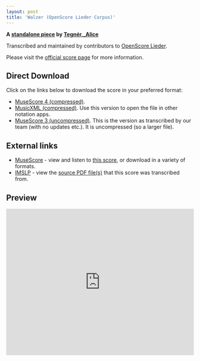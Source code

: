 ```yaml
---
layout: post
title: 'Walzer (OpenScore Lieder Corpus)'
---
```


__A [standalone piece](https://fourscoreandmore.org/openscore/lieder/Tegn%C3%A9r%2C_Alice/_/) by [Tegnér,_Alice](https://fourscoreandmore.org/openscore/lieder/Tegn%C3%A9r%2C_Alice)__

Transcribed and maintained by contributors to [OpenScore Lieder].

Please visit the [official score page] for more information.

[official score page]: https://musescore.com/openscore-lieder-corpus/scores/6910483
[OpenScore Lieder]: https://musescore.com/openscore-lieder-corpus

## Direct Download

Click on the links below to download the score in your preferred format:
- [MuseScore 4 (compressed)](https://fourscoreandmore.org/openscore/lieder/Tegn%C3%A9r%2C_Alice/_/Walzer.mscz).
- [MusicXML (compressed)](https://fourscoreandmore.org/openscore/lieder/Tegn%C3%A9r%2C_Alice/_/Walzer.mxl). Use this version to open the file in other notation apps.
- [MuseScore 3 (uncompressed)](https://raw.githubusercontent.com/OpenScore/Lieder/refs/heads/main/scores/Tegn%C3%A9r%2C_Alice/_/Walzer/lc6910483.mscx). This is the version as transcribed by our team (with no updates etc.). It is uncompressed (so a larger file).

## External links

- [MuseScore] - view and listen to [this score][MuseScore], or download in a variety of formats.
- [IMSLP] - view the [source PDF file(s)][IMSLP] that this score was transcribed from.

[MuseScore]: https://musescore.com/score/6910483
[IMSLP]: https://imslp.org/wiki/Special:ReverseLookup/436431

## Preview

<iframe width="100%" height="394" src="https://musescore.com/openscore-lieder-corpus/scores/6910483/embed" frameborder="0" allowfullscreen allow="autoplay; fullscreen"></iframe>
